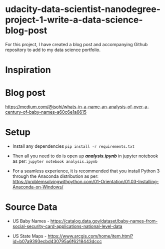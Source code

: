 # udacity-data-scientist-nanodegree-project-1-write-a-data-science-blog-post
For this project, I have created a blog post and accompanying Github repository to add to my data science portfolio. 

# Inspiration


# Blog post

https://medium.com/@jsohi/whats-in-a-name-an-analysis-of-over-a-century-of-baby-names-a60c6e1a6615

# Setup

* Install any dependencies ```pip install -r requirements.txt```

* Then all you need to do is open up ***analysis.ipynb*** in jupyter notebook as per: ```jupyter notebook analysis.ipynb```

* For a seamless experience, it is recommended that you install Python 3 through the Anaconda distribution as per: https://problemsolvingwithpython.com/01-Orientation/01.03-Installing-Anaconda-on-Windows/

# Source Data 

* US Baby Names - https://catalog.data.gov/dataset/baby-names-from-social-security-card-applications-national-level-data

* US State Maps - https://www.arcgis.com/home/item.html?id=b07a9393ecbd430795a6f6218443dccc